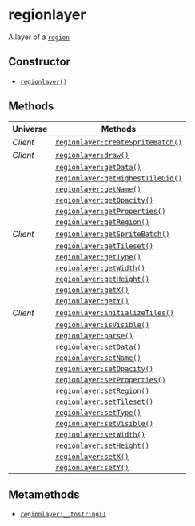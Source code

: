 regionlayer
===========

A layer of a [`region`](api/region)

Constructor
-----------

* [`regionlayer()`](api/regionlayer.regionlayer)

Methods
-------

| Universe  | Methods                                                                |
| --------- | ---------------------------------------------------------------------- |
| *Client*  | [`regionlayer:createSpriteBatch()`](api/regionlayer.createSpriteBatch) |
| *Client*  | [`regionlayer:draw()`](api/regionlayer.draw)                           |
|           | [`regionlayer:getData()`](api/regionlayer.getData)                     |
|           | [`regionlayer:getHighestTileGid()`](api/regionlayer.getHighestTileGid) |
|           | [`regionlayer:getName()`](api/regionlayer.getName)                     |
|           | [`regionlayer:getOpacity()`](api/regionlayer.getOpacity)               |
|           | [`regionlayer:getProperties()`](api/regionlayer.getProperties)         |
|           | [`regionlayer:getRegion()`](api/regionlayer.getRegion)                 |
| *Client*  | [`regionlayer:getSpriteBatch()`](api/regionlayer.getSpriteBatch)       |
|           | [`regionlayer:getTileset()`](api/regionlayer.getTileset)               |
|           | [`regionlayer:getType()`](api/regionlayer.getType)                     |
|           | [`regionlayer:getWidth()`](api/regionlayer.getWidth)                   |
|           | [`regionlayer:getHeight()`](api/regionlayer.getHeight)                 |
|           | [`regionlayer:getX()`](api/regionlayer.getX)                           |
|           | [`regionlayer:getY()`](api/regionlayer.getY)                           |
| *Client*  | [`regionlayer:initializeTiles()`](api/regionlayer.initializeTiles)     |
|           | [`regionlayer:isVisible()`](api/regionlayer.isVisible)                 |
|           | [`regionlayer:parse()`](api/regionlayer.parse)                         |
|           | [`regionlayer:setData()`](api/regionlayer.setData)                     |
|           | [`regionlayer:setName()`](api/regionlayer.setName)                     |
|           | [`regionlayer:setOpacity()`](api/regionlayer.setOpacity)               |
|           | [`regionlayer:setProperties()`](api/regionlayer.setProperties)         |
|           | [`regionlayer:setRegion()`](api/regionlayer.setRegion)                 |
|           | [`regionlayer:setTileset()`](api/regionlayer.setTileset)               |
|           | [`regionlayer:setType()`](api/regionlayer.setType)                     |
|           | [`regionlayer:setVisible()`](api/regionlayer.setVisible)               |
|           | [`regionlayer:setWidth()`](api/regionlayer.setWidth)                   |
|           | [`regionlayer:setHeight()`](api/regionlayer.setHeight)                 |
|           | [`regionlayer:setX()`](api/regionlayer.setX)                           |
|           | [`regionlayer:setY()`](api/regionlayer.setY)                           |

Metamethods
-----------

* [`regionlayer:__tostring()`](api/regionlayer.__tostring)
